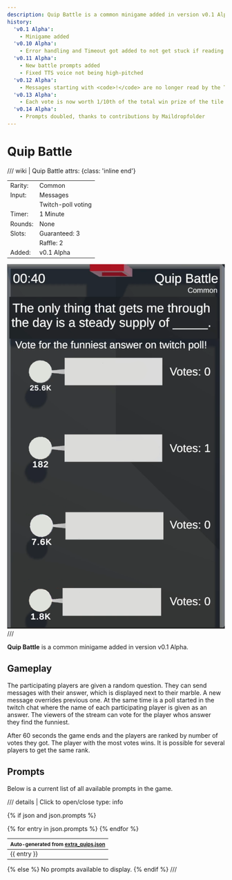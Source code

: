 ```yaml
---
description: Quip Battle is a common minigame added in version v0.1 Alpha.
history:
  'v0.1 Alpha':
    - Minigame added
  'v0.10 Alpha':
    - Error handling and Timeout got added to not get stuck if reading the poll from API fails
  'v0.11 Alpha':
    - New battle prompts added
    - Fixed TTS voice not being high-pitched
  'v0.12 Alpha':
    - Messages starting with <code>!</code> are no longer read by the TTS system
  'v0.13 Alpha':
    - Each vote is now worth 1/10th of the total win prize of the tile
  'v0.14 Alpha':
    - Prompts doubled, thanks to contributions by Maildropfolder
---
```


# Quip Battle

/// wiki | Quip Battle
    attrs: {class: 'inline end'}

|         |                    |
|---------|--------------------|
| Rarity: | Common             |
| Input:  | Messages           |
|         | Twitch-poll voting |
| Timer:  | 1 Minute           |
| Rounds: | None               |
| Slots:  | Guaranteed: 3      |
|         | Raffle: 2          |
| Added:  | v0.1 Alpha         |

![quip-battle](../../assets/images/minigames/twitch/quip-battle.png)
///

**Quip Battle** is a common minigame added in version v0.1 Alpha.

## Gameplay

The participating players are given a random question. They can send messages with their answer, which is displayed next to their marble. A new message overrides previous one. At the same time is a poll started in the twitch chat where the name of each participating player is given as an answer. The viewers of the stream can vote for the player whos answer they find the funniest.

After 60 seconds the game ends and the players are ranked by number of votes they got. The player with the most votes wins. It is possible for several players to get the same rank.

## Prompts

Below is a current list of all available prompts in the game.  

/// details | Click to open/close
    type: info

{% if json and json.prompts %}
  <table>
    <thead>
      <tr>
        <th><small>Auto-generated from <a href="https://github.com/chaosleaguewiki/chaosleaguewiki.github.io/blob/main/docs/assets/extra_quips.json" target="_blank" rel="nofollow">extra_quips.json</a></small></th>
      </tr>
    </thead>
    <tbody>
      {% for entry in json.prompts %}
        <tr>
          <td>{{ entry }}</td>
        </tr>
      {% endfor %}
    </tbody>
  </table>
{% else %}
  No prompts available to display.
{% endif %}
///
